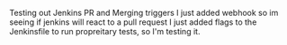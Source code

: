 Testing out Jenkins PR and Merging triggers
I just added webhook so im seeing if jenkins will react to a pull request
I just added flags to the Jenkinsfile to run propreitary tests, so I'm testing it. 
